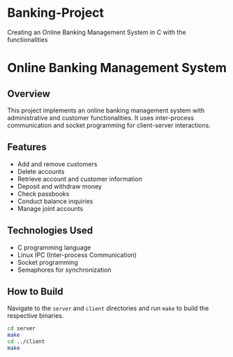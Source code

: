 # Banking-Project
Creating an Online Banking Management System in C with the functionalities

# Online Banking Management System

## Overview
This project implements an online banking management system with administrative and customer functionalities. It uses inter-process communication and socket programming for client-server interactions.

## Features
- Add and remove customers
- Delete accounts
- Retrieve account and customer information
- Deposit and withdraw money
- Check passbooks
- Conduct balance inquiries
- Manage joint accounts

## Technologies Used
- C programming language
- Linux IPC (Inter-process Communication)
- Socket programming
- Semaphores for synchronization

## How to Build
Navigate to the `server` and `client` directories and run `make` to build the respective binaries.

```bash
cd server
make
cd ../client
make
